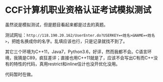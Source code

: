 # CCF计算机职业资格认证考试模拟测试

虽然说是模拟测试，但是题目看起来都是过去的真题。

测试网址：`http://118.190.20.162/UserEnter.do?USERKEY=<姓名>&NAME=<姓名>`，把姓名换成你的名字。乱填应该也行，只是记录就找不到了。

其它三个环境为C++11，Java7，Python3.6，好评，然而我都不会。C语言环境，我猜是C89，疯狂差评；直接也用C++11就是了，应该不会写出C有而C++没有的特性的代码，真用restrict和inline估计也没开优化没用。

代码暂时在做。
